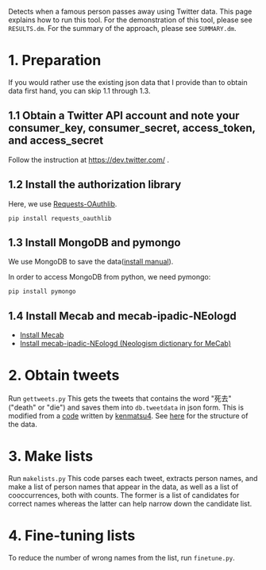 Detects when a famous person passes away using Twitter data. This page explains how to run this tool.
For the demonstration of this tool, please see `RESULTS.dm`. For the summary of the approach, please see `SUMMARY.dm`.


# 1. Preparation #
If you would rather use the existing json data that I provide than to obtain data first hand, you can skip 1.1 through 1.3.

## 1.1 Obtain a Twitter API account and note your consumer_key, consumer_secret, access_token, and access_secret ##
Follow the instruction at
https://dev.twitter.com/ .
    
## 1.2 Install the authorization library ##
Here, we use [Requests-OAuthlib](https://requests-oauthlib.readthedocs.io/en/latest/).
    
```
pip install requests_oauthlib
```
## 1.3 Install MongoDB and pymongo ##
We use MongoDB to save the data([install manual](https://docs.mongodb.com/manual/tutorial/install-mongodb-on-os-x/)).

In order to access MongoDB from python, we need pymongo:
 ```
 pip install pymongo
 ```
 
## 1.4 Install Mecab and mecab-ipadic-NEologd ##
- [Install Mecab](http://taku910.github.io/mecab/)
- [Install mecab-ipadic-NEologd (Neologism dictionary for MeCab)](https://github.com/neologd/mecab-ipadic-neologd)


# 2.  Obtain tweets #
Run `gettweets.py`
This gets the tweets that contains the word "死去"("death" or "die") and saves them into `db.tweetdata` in json form.
This is modified from a [code](http://qiita.com/kenmatsu4/items/23768cbe32fe381d54a2) written by [kenmatsu4](http://qiita.com/kenmatsu4/items/23768cbe32fe381d54a2).
See [here](http://qiita.com/kenmatsu4/items/23768cbe32fe381d54a2) for the structure of the data.

# 3. Make lists #
Run `makelists.py`
This code parses each tweet, extracts person names, and make a list of person names that appear in the data, as well as a list of cooccurrences, both with counts. The former is a list of candidates for correct names whereas the latter can help narrow down the candidate list.


# 4. Fine-tuning lists #
To reduce the number of wrong names from the list, run `finetune.py`.




